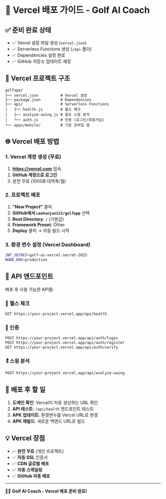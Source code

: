# 🚀 Vercel 배포 가이드 - Golf AI Coach

## ✅ 준비 완료 상태
- ✅ Vercel 설정 파일 생성 (`vercel.json`)
- ✅ Serverless Functions 생성 (`/api` 폴더)
- ✅ Dependencies 설정 완료
- ✅ GitHub 저장소 업데이트 예정

## 📁 Vercel 프로젝트 구조
```
golfapp/
├── vercel.json          # Vercel 설정
├── package.json         # Dependencies
├── api/                 # Serverless Functions
│   ├── health.js        # 헬스 체크
│   ├── analyze-swing.js # 골프 스윙 분석
│   └── auth.js          # 인증 (로그인/회원가입)
└── apps/mobile/         # 기존 모바일 앱
```

## 🌐 Vercel 배포 방법

### 1. Vercel 계정 생성 (무료)
1. **https://vercel.com** 접속
2. **GitHub 계정으로 로그인**
3. 완전 무료 (100GB 대역폭/월)

### 2. 프로젝트 배포
1. **"New Project"** 클릭
2. **GitHub에서 `Leehanjun123/golfapp`** 선택
3. **Root Directory**: `/` (기본값)
4. **Framework Preset**: Other
5. **Deploy** 클릭 → 자동 빌드 시작

### 3. 환경 변수 설정 (Vercel Dashboard)
```bash
JWT_SECRET=golf-ai-vercel-secret-2025
NODE_ENV=production
```

## 📱 API 엔드포인트

배포 후 사용 가능한 API들:

### 🏥 헬스 체크
```bash
GET https://your-project.vercel.app/api/health
```

### 🔐 인증
```bash
POST https://your-project.vercel.app/api/auth/login
POST https://your-project.vercel.app/api/auth/register
GET https://your-project.vercel.app/api/auth/verify
```

### 🏌️ 스윙 분석
```bash
POST https://your-project.vercel.app/api/analyze-swing
```

## 🎯 배포 후 할 일

1. **도메인 확인**: Vercel이 자동 생성하는 URL 확인
2. **API 테스트**: `/api/health` 엔드포인트 테스트
3. **APK 업데이트**: 환경변수를 Vercel URL로 변경
4. **APK 재빌드**: 새로운 백엔드 URL로 빌드

## 💡 Vercel 장점
- ✅ **완전 무료** (개인 프로젝트)
- ✅ **자동 SSL** 인증서
- ✅ **CDN 글로벌 배포**
- ✅ **자동 스케일링**
- ✅ **GitHub 자동 배포**

---
🏌️‍♂️ **Golf AI Coach - Vercel 배포 준비 완료!**